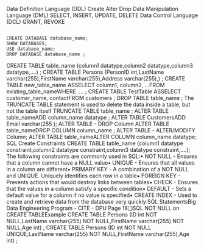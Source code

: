 Data Definition Language (DDL)
Create
Alter
Drop
Data Manipulation Language (DML)
SELECT, INSERT, UPDATE, DELETE
Data Control Language (DCL)
GRANT, REVOKE

```

CREATE DATABASE database_name;
SHOW DATABASES;
USE database_name;
DROP DATABASE database_name ;

```

CREATE TABLE table_name (column1 datatype,column2 datatype,column3 datatype,....) ;
CREATE TABLE Persons (PersonID int,LastName varchar(255),FirstName varchar(255),Address varchar(255),) ;
CREATE TABLE new_table_name ASSELECT column1, column2, ...FROM existing_table_nameWHERE .... ;
CREATE TABLE TestTable ASSELECT customer_name, contactFROM customers ;
DROP TABLE table_name ;
The TRUNCATE TABLE statement is used to delete the data inside a table, but not the table itself
TRUNCATE TABLE table_name ;
ALTER TABLE table_nameADD column_name datatype ;
ALTER TABLE CustomersADD Email varchar(255 );
ALTER TABLE - DROP Column
ALTER TABLE table_nameDROP COLUMN column_name ;
ALTER TABLE - ALTER/MODIFY Column;
ALTER TABLE table_nameALTER COLUMN column_name datatype;
SQL Create Constraints
CREATE TABLE table_name (column1 datatype constraint,column2 datatype constraint,column3 datatype constraint,....);
The following constraints are commonly used in SQL:▪ NOT NULL - Ensures that a column cannot have a NULL value▪ UNIQUE - Ensures that all values in a column are different▪ PRIMARY KEY - A combination of a NOT NULL and UNIQUE. Uniquely identifies each row in a table▪ FOREIGN KEY - Prevents actions that would destroy links between tables▪ CHECK - Ensures that the values in a column satisfy a specific condition▪ DEFAULT - Sets a default value for a column if no value is specified▪ CREATE INDEX - Used to create and retrieve data from the database very quickly
SQL StatementsBig Data Engineering Program - CITE - DPU Page 18❑SQL NOT NULL on CREATE TABLEExample     CREATE TABLE Persons (ID int NOT NULL,LastName varchar(255) NOT NULL,FirstName varchar(255) NOT NULL,Age int) ;
CREATE TABLE Persons (ID int NOT NULL UNIQUE,LastName varchar(255) NOT NULL,FirstName varchar(255),Age int) ;
